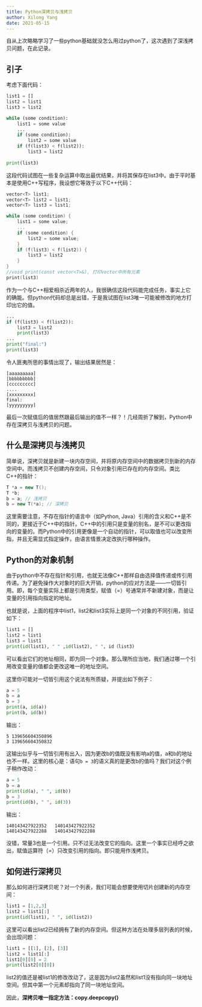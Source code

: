 ```yaml
---
title: Python深拷贝与浅拷贝
author: Xilong Yang
date: 2021-05-15 
---
```


自从上次略略学习了一些python基础就没怎么用过python了，这次遇到了深浅拷贝问题，在此记录。

## 引子

考虑下面代码：

```python
list1 = []
list2 = list1
list3 = list2

while (some condition):
    list1 = some value
    ...
    if (some condition):
        list2 = some value
    if (f(list3) < f(list2)):
        list3 = list2
        
print(list3)
```

这段代码试图在一些复杂运算中取出最优结果，并将其保存在list3中。由于平时基本是使用C++写程序，我设想它等效于以下C++代码：

```cpp
vector<T> list1;
vector<T> list2 = list1;
vector<T> list3 = list1;

while (some condition) {
    list1 = some value;
    ...
    if (some condition) {
        list2 = some value;
    }
    if (f(list3) < f(list2)) {
        list3 = list2
    }
}
//void print(const vector<T>&), 打印vector中所有元素
print(list3)
```

作为一个与C++相爱相杀近两年的人，我很确信这段代码能完成任务，事实上它的确能。但python代码却总是出错，于是我试图在list3唯一可能被修改的地方打印出它的值。

```python
...
if (f(list3) < f(list2)):
    list3 = list2
    print(list3)
...
print("final:")
print(list3)
```

令人匪夷所思的事情出现了，输出结果居然是：

```
[aaaaaaaaa]
[bbbbbbbbb]
[ccccccccc]
....
[xxxxxxxxx]
final:
[yyyyyyyyy]
```

最后一次赋值后的值居然跟最后输出的值不一样？！几经周折了解到，Python中存在深拷贝与浅拷贝的问题。

## 什么是深拷贝与浅拷贝

简单说，深拷贝就是新建一块内存空间，并将原内存空间中的数据拷贝到新的内存空间中。而浅拷贝不创建内存空间，只令对象引用已存在的内存空间。类比C++的指针：

```cpp
T *a = new T();
T *b;
b = a; // 浅拷贝
b = new T(*a); // 深拷贝
```

这里需要注意，不存在指针的语言中（如Python, Java）引用的含义和C++是不同的，更接近于C++中的指针。C++中的引用只是变量的别名，是不可以更改指向的变量的。而Python中的引用更像是一个自动的指针，可以取值也可以改变所指，并且无需显式指定操作，由语言情景决定改执行哪种操作。

## Python的对象机制

由于python中不存在指针和引用，也就无法像C++那样自由选择值传递或传引用传递。为了避免操作大对象时的巨大开销，python的应对方法是——一切皆引用。即，每个变量实际上都是引用类型，赋值（=）号通常并不新建对象，而是让变量的引用指向指定的地址。

也就是说，上面的程序中list1，list2和list3实际上是同一个对象的不同引用，验证如下：

```python
list1 = []
list2 = list1
list3 = list1
print(id(list1), " " ,id(list2), " ", id（list3)
```

可以看出它们的地址相同，即为同一个对象。那么理所应当地，我们通过哪一个引用改变变量的值都会更改这唯一的地址空间。

这里你可能对一切皆引用这个说法有所质疑，并提出如下例子：

```Python
a = 5
b = a
b = 3
print(a, id(a))
print(b, id(b))
```

输出：

```
5 139656604350896
3 139656604350832
```

这输出似乎与一切皆引用有出入，因为更改b的值既没有影响a的值，a和b的地址也不一样。这里的核心是：语句`b = 3`的语义真的是更改b的值吗？我们对这个例子稍作改动：

```python
a = 5
b = a
print(id(a), " ", id(b))
b = 3
print(id(b), " ", id(3))
```

输出：

```
140143427922352   140143427922352
140143427922288   140143427922288
```

没错，常量3也是一个引用。只不过无法改变它的指向。这里一个事实已经呼之欲出，赋值运算符（=）只改变引用的指向。即只能用作浅拷贝。

## 如何进行深拷贝

那么如何进行深拷贝呢？对一个列表，我们可能会想要使用切片创建新的内存空间：

```python
list1 = [1,2,3]
list2 = list1[:]
print(id(list1), " ", id(list2))
```

这里可以看出list2已经拥有了新的内存空间。但这种方法在处理多层列表的时候，会出现问题：

``` python
list1 = [[1], [2], [3]]
list2 = list1[:]
list1[0][0] = 2
print(list2[0][0])
```

list2的值还是被list1的修改改动了，这是因为list2虽然和list1没有指向同一块地址空间。但其中第一个元素却指向了同一块地址空间。

因此，**深拷贝唯一指定方法：copy.deepcopy()**

